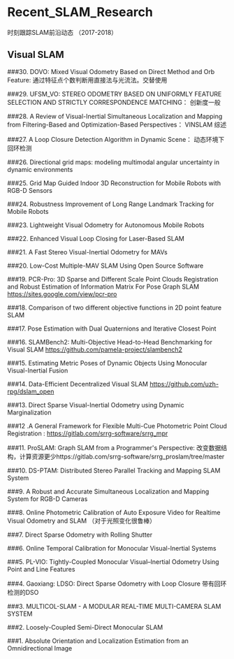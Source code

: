 # Recent_SLAM_Research
时刻跟踪SLAM前沿动态 （2017-2018）
## Visual SLAM 
###30. DOVO: Mixed Visual Odometry Based on Direct Method and Orb Feature: 通过特征点个数判断用直接法与光流法。交替使用

###29. UFSM_VO: STEREO ODOMETRY BASED ON UNIFORMLY FEATURE SELECTION AND STRICTLY CORRESPONDENCE MATCHING： 创新度一般

###28. A Review of Visual-Inertial Simultaneous Localization and Mapping from Filtering-Based and Optimization-Based Perspectives： VINSLAM 综述

###27. A Loop Closure Detection Algorithm in Dynamic Scene： 动态环境下回环检测

###26. Directional grid maps: modeling multimodal angular uncertainty in dynamic environments

###25. Grid Map Guided Indoor 3D Reconstruction for Mobile Robots with RGB-D Sensors

###24. Robustness Improvement of Long Range Landmark Tracking for Mobile Robots

###23. Lightweight Visual Odometry for Autonomous Mobile Robots

###22. Enhanced Visual Loop Closing for Laser-Based SLAM 

###21. A Fast Stereo Visual-Inertial Odometry for MAVs

###20. Low-Cost Multiple-MAV SLAM Using Open Source Software

###19. PCR-Pro: 3D Sparse and Different Scale Point Clouds Registration and Robust Estimation of Information Matrix For Pose Graph SLAM https://sites.google.com/view/pcr-pro

###18. Comparison of two different objective functions in 2D point feature SLAM

###17. Pose Estimation with Dual Quaternions and Iterative Closest Point 

###16. SLAMBench2: Multi-Objective Head-to-Head Benchmarking for Visual SLAM https://github.com/pamela-project/slambench2

###15. Estimating Metric Poses of Dynamic Objects Using Monocular Visual-Inertial Fusion

###14. Data-Efficient Decentralized Visual SLAM  https://github.com/uzh-rpg/dslam_open

###13. Direct Sparse Visual-Inertial Odometry using Dynamic Marginalization 

###12 .A General Framework for Flexible Multi-Cue Photometric Point Cloud Registration : https://gitlab.com/srrg-software/srrg_mpr

###11. ProSLAM: Graph SLAM from a Programmer's Perspective: 改变数据结构，计算资源更少https://gitlab.com/srrg-software/srrg_proslam/tree/master

###10. DS-PTAM: Distributed Stereo Parallel Tracking and Mapping SLAM System

###9. A Robust and Accurate Simultaneous Localization and Mapping System for RGB-D Cameras

###8. Online Photometric Calibration of Auto Exposure Video for Realtime Visual Odometry and SLAM （对于光照变化很鲁棒）

###7. Direct Sparse Odometry with Rolling Shutter

###6. Online Temporal Calibration for Monocular Visual-Inertial Systems

###5. PL-VIO: Tightly-Coupled Monocular Visual–Inertial Odometry Using Point and Line Features 

###4. Gaoxiang: LDSO: Direct Sparse Odometry with Loop Closure  带有回环检测的DSO

###3. MULTICOL-SLAM - A MODULAR REAL-TIME MULTI-CAMERA SLAM SYSTEM

###2. Loosely-Coupled Semi-Direct Monocular SLAM

###1. Absolute Orientation and Localization Estimation from an Omnidirectional Image 



























